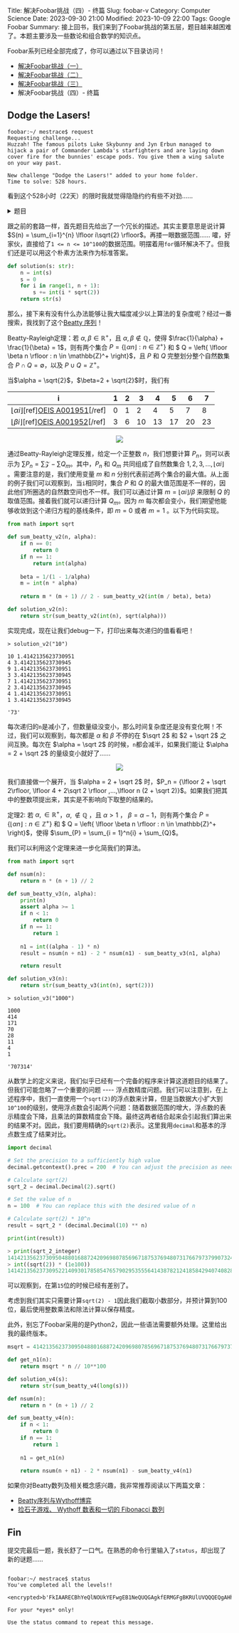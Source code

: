 Title: 解决Foobar挑战（四）- 终篇
Slug: foobar-v
Category: Computer Science
Date: 2023-09-30 21:00
Modified: 2023-10-09 22:00
Tags: Google Foobar
Summary: 接上回书，我们来到了Foobar挑战的第五层，题目越来越困难了。本题主要涉及一些数论和组合数学的知识点。

Foobar系列已经全部完成了，你可以通过以下目录访问！

- [解决Foobar挑战（一）]({filename}/articles/11-foobar-challenge-ii.md)
- [解决Foobar挑战（二）]({filename}/articles/12-foobar-challenge-iii.md)
- [解决Foobar挑战（三）]({filename}/articles/13-foobar-challenge-iv.md)
- 解决Foobar挑战（四）- 终篇

## Dodge the Lasers!
```
foobar:~/ mestrace$ request
Requesting challenge...
Huzzah! The famous pilots Luke Skybunny and Jyn Erbun managed to hijack a pair of Commander Lambda's starfighters and are laying down cover fire for the bunnies' escape pods. You give them a wing salute on your way past.

New challenge "Dodge the Lasers!" added to your home folder.
Time to solve: 528 hours.
```

看到这个528小时（22天）的限时我就觉得隐隐约约有些不对劲……


<details markdown="1">
  <summary>题目</summary>
Oh no! You've managed to escape Commander Lambda's collapsing space station in an escape pod with the rescued bunny workers - but Commander Lambda isnt about to let you get away that easily. Lambda sent an elite fighter pilot squadron after you -- and they've opened fire!

Fortunately, you know something important about the ships trying to shoot you down. Back when you were still Lambda's assistant, the Commander asked you to help program the aiming mechanisms for the starfighters. They undergo rigorous testing procedures, but you were still able to slip in a subtle bug. The software works as a time step simulation: if it is tracking a target that is accelerating away at 45 degrees, the software will consider the targets acceleration to be equal to the square root of 2, adding the calculated result to the targets end velocity at each timestep. However, thanks to your bug, instead of storing the result with proper precision, it will be truncated to an integer before adding the new velocity to your current position.  This means that instead of having your correct position, the targeting software will erringly report your position as sum(i=1..n, floor(i*sqrt(2))) - not far enough off to fail Commander Lambdas testing, but enough that it might just save your life.

If you can quickly calculate the target of the starfighters' laser beams to know how far off they'll be, you can trick them into shooting an asteroid,
releasing dust, and concealing the rest of your escape.  Write a function solution(str_n) which, given the string representation of an integer n, returns the
sum of (floor(1*sqrt(2)) + floor(2*sqrt(2)) + ... + floor(n*sqrt(2))) as a string. That is, for every number i in the range 1 to n, it adds up all of the
integer portions of i*sqrt(2).

For example, if str_n was "5", the solution would be calculated as
floor(1*sqrt(2)) +
floor(2*sqrt(2)) +
floor(3*sqrt(2)) +
floor(4*sqrt(2)) +
floor(5*sqrt(2))
= 1+2+4+5+7 = 19
so the function would return "19".


str_n will be a positive integer between 1 and 10^100, inclusive. Since n can be very large (up to 101 digits!), using just sqrt(2) and a loop won't work. Sometimes, it's easier to take a step back and concentrate not on what you have in front of you, but on what you don't.
</details>

跟之前的套路一样，首先题目先给出了一个冗长的描述。其实主要意思是说计算 $S(n) = \sum_{i=1}^{n} \lfloor i\sqrt{2} \rfloor$。再搂一眼数据范围…… 嚯，好家伙，直接给了`1 <= n <= 10^100`的数据范围。明摆着用`for`循环解决不了。但我们还是可以用这个朴素方法来作为标准答案。

```python
def solution(s: str):
    n = int(s)
    s = 0
    for i in range(1, n + 1):
        s += int(i * sqrt(2))
    return str(s)
```

那么，接下来有没有什么办法能够让我大幅度减少以上算法的复杂度呢？经过一番搜索，我找到了这个[Beatty 序列](https://en.wikipedia.org/wiki/Beatty_sequence)！

Beatty-Rayleigh定理：若 $\alpha, \beta \in \mathbb{R}^+$，且 $\alpha, \beta \notin \mathbb{Q}$，使得
$\frac{1}{\alpha} + \frac{1}{\beta} = 1$，则有两个集合
$P = \left\{ \lfloor \alpha n \rfloor : n \in \mathbb{Z}^+ \right\}$ 和 $ Q = \left\{ \lfloor \beta n \rfloor : n \in \mathbb{Z}^+ \right\}$，且 $P$ 和 $Q$ 完整划分整个自然数集合
$P \cap Q = \emptyset$，以及 $P \cup Q = \mathbb{Z}^+$。

当$\alpha = \sqrt{2}$，$\beta=2 + \sqrt{2}$时，我们有

| i | 1 | 2 | 3  | 4  | 5  | 6  | 7  |
|---|---|---|----|----|----|----|----|
| $\lfloor \alpha i \rfloor$[ref][OEIS A001951](https://oeis.org/A001951)[/ref]| 0 | 1 | 2  | 4  | 5  | 7  | 8  |
| $\lfloor \beta i \rfloor$[ref][OEIS A001952](https://oeis.org/A001952)[/ref] | 3 | 6 | 10 | 13 | 17 | 20 | 23 |


<p align="center">
  <img src="{static}/images/where_sold.jpg" />
</p>

通过Beatty-Rayleigh定理反推，给定一个正整数 $n$，我们想要计算 $P_n$，则可以表示为 $\sum{P_n} = \sum{\mathcal{Z}} - \sum{Q_m}$。其中，$P_n$ 和 $Q_m$ 共同组成了自然数集合 ${1,2,3,...,\lfloor \alpha i \rfloor}$ 。需要注意的是，我们使用变量 $m$ 和 $n$ 分别代表前述两个集合的最大值。从上面的例子我们可以观察到，当`i`相同时，集合 $P$ 和 $Q$ 的最大值范围是不一样的，因此他们所圈选的自然数空间也不一样。我们可以通过计算 $m = \lfloor \alpha i \rfloor / \beta$ 来限制 $Q$ 的取值范围。接着我们就可以递归计算 $Q_m$。因为 $m$ 每次都会变小，我们期望他能够收敛到这个递归方程的基线条件，即 $m = 0$ 或者 $m = 1$ 。以下为代码实现。

```python
from math import sqrt

def sum_beatty_v2(n, alpha):
    if n == 0:
        return 0
    if n == 1:
        return int(alpha)
    
    beta = 1/(1 - 1/alpha)
    m = int(n * alpha)
    
    return m * (m + 1) // 2 - sum_beatty_v2(int(m / beta), beta)

def solution_v2(n):
    return str(sum_beatty_v2(int(n), sqrt(alpha)))
```

实现完成，现在让我们debug一下，打印出来每次递归的值看看吧！
```
> solution_v2("10")

10 1.4142135623730951
4 3.4142135623730945
9 1.4142135623730951
3 3.4142135623730945
7 1.4142135623730951
2 3.4142135623730945
4 1.4142135623730951
1 3.4142135623730945

'73'
```

每次递归的`n`是减小了，但数量级没变小，那么时间复杂度还是没有变化啊！不过，我们可以观察到，每次都是 $\alpha$ 和 $\beta$ 不停的在 $\sqrt 2$ 和 $2 + \sqrt 2$ 之间互换。每次在 $\alpha = \sqrt 2$ 的时候，`n`都会减半，如果我们能让 $\alpha = 2 + \sqrt 2$ 的量级变小就好了……

<p align="center">
  <img src="{static}/images/cong-tian-er-jiang.jpg" />
</p>

我们直接做一个展开，当 $\alpha = 2 + \sqrt 2$ 时，$P_n = {\lfloor 2 + \sqrt 2\rfloor, \lfloor 4 + 2\sqrt 2 \rfloor ,...,\lfloor n (2 + \sqrt 2)}$。如果我们把其中的整数项提出来，其实是不影响向下取整的结果的。

定理2: 若 $\alpha, \in \mathbb{R}^+$，$\alpha, \notin \mathbb{Q}$ ，且 $\alpha > 1$ ， $\beta = \alpha - 1$，则有两个集合
$P = \left\{ \lfloor \alpha n \rfloor : n \in \mathbb{Z}^+ \right\}$ 和 $ Q = \left\{ \lfloor \beta n \rfloor : n \in \mathbb{Z}^+ \right\}$，使得 $\sum_{P} = \sum_{i = 1}^n{i} + \sum_{Q}$。

我们可以利用这个定理来进一步化简我们的算法。

```python
from math import sqrt

def nsum(n):
    return n * (n + 1) // 2

def sum_beatty_v3(n, alpha):
    print(n)
    assert alpha >= 1
    if n < 1:
        return 0
    if n == 1:
        return 1
    
    n1 = int((alpha - 1) * n)
    result = nsum(n + n1) - 2 * nsum(n1) - sum_beatty_v3(n1, alpha)

    return result

def solution_v3(n):
    return str(sum_beatty_v3(int(n), sqrt(2)))
```

```
> solution_v3("1000")

1000
414
171
70
28
11
4
1

'707314'
```

从数学上的定义来说，我们似乎已经有一个完备的程序来计算这道题目的结果了。但我们可能忽略了一个重要的问题 ---- 浮点数精度问题。我们可以注意到，在上述程序中，我们一直使用一个`sqrt(2)`的浮点数来计算，但是当数据大小扩大到`10^100`的级别，使用浮点数会引起两个问题：随着数据范围的增大，浮点数的表示精度会下降，且乘法的算数精度会下降。最终这两者结合起来会引起我们算出来的结果不对。因此，我们要用精确的`sqrt(2)`表示。这里我用`decimal`和基本的浮点数生成了结果对比。

```python
import decimal

# Set the precision to a sufficiently high value
decimal.getcontext().prec = 200  # You can adjust the precision as needed

# Calculate sqrt(2)
sqrt_2 = decimal.Decimal(2).sqrt()

# Set the value of n
n = 100  # You can replace this with the desired value of n

# Calculate sqrt(2) * 10^n
result = sqrt_2 * (decimal.Decimal(10) ** n)

print(int(result))
```

```python
> print(sqrt_2_integer)
14142135623730950488016887242096980785696718753769480731766797379907324784621070388503875343276415727
> int((sqrt(2)) * (1e100))
14142135623730952214093017858547657902953555641438782124185842940740828094528952769132495248707026944
```

可以观察到，在第`15`位的时候已经有差别了。

考虑到我们其实只需要计算`sqrt(2) - 1`因此我们截取小数部分，并预计算到100位，最后使用整数乘法和除法计算以保存精度。

此外，别忘了Foobar采用的是Python2，因此一些语法需要额外处理。这里给出我的最终版本。

```python
msqrt = 4142135623730950488016887242096980785696718753769480731766797379907324784621070388503875343276415727

def get_n1(n):
    return msqrt * n // 10**100

def solution_v4(s):
    return str(sum_beatty_v4(long(s)))

def nsum(n):
    return n * (n + 1) // 2

def sum_beatty_v4(n):
    if n < 1:
        return 0
    if n == 1:
        return 1
    
    n1 = get_n1(n)
    
    return nsum(n + n1) - 2 * nsum(n1) - sum_beatty_v4(n1)
```

如果你对Beatty数列及相关概念感兴趣，我非常推荐阅读以下两篇文章：

- [Beatty序列与Wythoff博弈 ](https://www.cnblogs.com/emofunc/p/14892665.html)
- [捡石子游戏、 Wythoff 数表和一切的 Fibonacci 数列](http://www.matrix67.com/blog/archives/6784)

## Fin

提交完最后一题，我长舒了一口气。在熟悉的命令行里输入了`status`，却出现了新的谜题……

```

foobar:~/ mestrace$ status
You've completed all the levels!!

<encrypted>b'FkIAARECBhYeQlNOUkYEFwgEB1NeQUQGAgkfERMGFgBKRUlUVQQQEQgAHhEWRk9FSgAVEh0TFxZK\nRUlUVQgNBh8AFx0QDQZCQUVUFREJCgAbAB4RHBVERVdFVAEcDQwGBgAXU15BRBcMBxEdBhJERVdF\nVAcTBwZCQUVUEh0OREVXRVQDGw9CQhA='</encrypted>

For your *eyes* only!

Use the status command to repeat this message.
```
